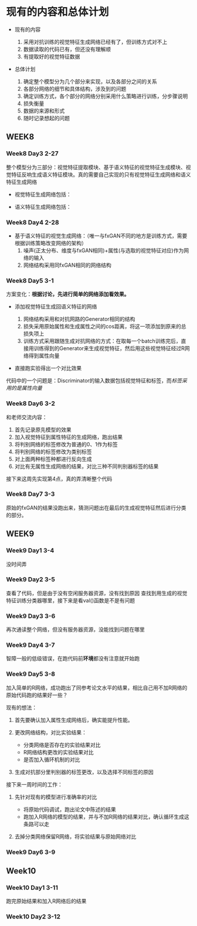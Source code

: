 # 现有的内容和总体计划

- 现有的内容

    1. 采用对抗训练的视觉特征生成网络已经有了，但训练方式对不上
    2. 数据读取的代码已有，但还没有理解顺
    3. 有提取好的视觉特征数据

- 总体计划
    1. 确定整个模型分为几个部分来实现，以及各部分之间的关系
    2. 各部分网络的细节和具体结构，涉及到的问题
    3. 确定训练方式，各个部分的网络分别采用什么策略进行训练，分步骤说明
    4. 损失衡量
    5. 数据的来源和形式
    6. 随时记录想起的问题

## WEEK8

### Week8 Day3 2-27

整个模型分为三部分：视觉特征提取模块、基于语义特征的视觉特征生成模块、视觉特征反响生成语义特征模块。真的需要自己实现的只有视觉特征生成网络和语义特征生成网络

- 视觉特征生成网络包括：

- 语义特征生成网络包括：

### Week8 Day4 2-28

- 基于语义特征的视觉生成网络：（唯一与fxGAN不同的地方是训练方式，需要根据训练策略改变网络的架构）
    1. 噪声(正太分布、维度与fxGAN相同)+属性(与选取的视觉特征对应)作为网络的输入
    2. 网络结构采用同fxGAN相同的网络结构

### Week8 Day5 3-1

方案变化：**根据讨论，先进行简单的网络添加看效果。**

- 添加视觉特征生成回语义特征的网络
    1. 网络结构采用和对抗网路的Generator相同的结构
    2. 损失采用原始属性和生成属性之间的cos距离，将这一项添加到原来的总损失项上
    3. 训练方式采用跟随生成对抗网络的方式：在取每一个batch训练完后，直接用训练得到的Generator来生成视觉特征，然后用这些视觉特征经过R网络得到属性向量

- 直接跑实验得出一个对比效果

代码中的一个问题是：Discriminator的输入数据包括视觉特征和标签，而*标签采用的是属性向量*

### Week8 Day6 3-2

和老师交流内容：

1. 首先记录原先模型的效果
2. 加入视觉特征到属性特征的生成网络，跑出结果
3. 将判别网络的标签修改为普通的0、1作为标签
4. 将判别网络的标签修改为类别标签
5. 对上面两种标签种都进行反向生成
6. 对比有无属性生成网络的结果，对比三种不同判别器标签的结果

接下来这周先实现第4点，真的弄清晰整个代码

### Week8 Day7 3-3

原始的fxGAN的结果没跑出来，猜测问题出在最后的生成视觉特征然后进行分类的部分。

## WEEK9

### Week9 Day1 3-4

没时间弄

### Week9 Day2 3-5

查看了代码，但是由于没有空闲服务器资源，没有找到原因
查找到用生成的视觉特征训练分类器哪里，接下来是看val()函数是不是有问题

### Week9 Day3 3-6

再次通读整个网络，但没有服务器资源，没能找到问题在哪里

### Week9 Day4 3-7

智障一般的低级错误，在跑代码前**环境**都没有注意就开始跑

### Week9 Day5 3-8

加入简单的R网络，成功跑出了同参考论文水平的结果，相比自己用不加R网络的原始代码跑的结果好一些？

现有的想法：

1. 首先要确认加入属性生成网络后，确实能提升性能。
2. 更改网络结构，对比实验结果：
    - 分类网络是否存在的实验结果对比
    - R网络结构更改的实验结果对比
    - 是否加入循环机制的对比

3. 生成对抗部分里判别器的标签更改，以及选择不同标签的原因

接下来一周时间的工作：

1. 先针对现有的模型进行准确率的对比
    - 将原始代码调试，跑出论文中陈述的结果
    - 跑加入R网络的模型的结果，并与不加R网络的结果对比，确认循环生成这条路可以走

2. 去掉分类网络保留R网络，将实验结果与原始网络对比

### Week9 Day6 3-9

## Week10

### Week10 Day1 3-11

跑完原始结果和加入R网络后的结果

### Week10 Day2 3-12
